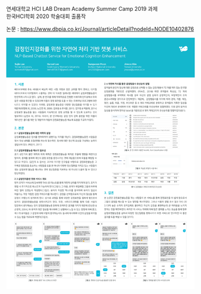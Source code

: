 연세대학교 HCI LAB Dream Academy Summer Camp 2019 과제
<br/>
한국HCI학회 2020 학술대회 출품작

논문 : https://www.dbpia.co.kr/Journal/articleDetail?nodeId=NODE10402876

![poster](https://github.com/corgi-world/poolda-client/blob/master/poolda-poster.png)
